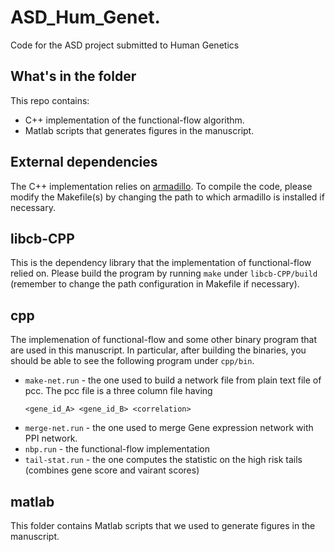 # ASD_Hum_Genet.
Code for the ASD project submitted to Human Genetics

## What's in the folder

This repo contains:
* C++ implementation of the functional-flow algorithm.
* Matlab scripts that generates figures in the manuscript.

## External dependencies

The C++ implementation relies on [armadillo](http://arma.sourceforge.net).
To compile the code, please modify the Makefile(s) by changing the path to which armadillo is installed if necessary.

## libcb-CPP

This is the dependency library that the implementation of functional-flow relied on. Please build the program by running `make` under `libcb-CPP/build` (remember to change the path configuration in Makefile if necessary).

## cpp

The implemenation of functional-flow and some other binary program that are used in this manuscript.
In particular, after building the binaries, you should be able to see the following program under `cpp/bin`.

* `make-net.run` - the one used to build a network file from plain text file of pcc. The pcc file is a three column file having
  ```
  <gene_id_A> <gene_id_B> <correlation>
  ```
* `merge-net.run` - the one used to merge Gene expression network with PPI network.
* `nbp.run` - the functional-flow implementation
* `tail-stat.run` - the one computes the statistic on the high risk tails (combines gene score and vairant scores)

## matlab

This folder contains Matlab scripts that we used to generate figures in the manuscript.
